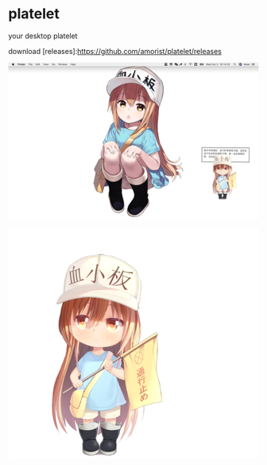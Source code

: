 # platelet
your desktop platelet

download [releases]:https://github.com/amorist/platelet/releases

![platelet1](assets/screenshot/screenshot1.png)

![platelet2](assets/screenshot/screenshot2.png)